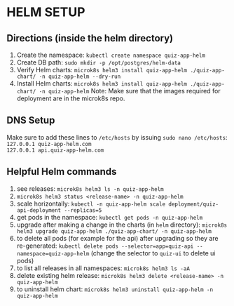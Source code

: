 # HELM SETUP

## Directions (inside the helm directory)
1. Create the namespace: `kubectl create namespace quiz-app-helm`
2. Create DB path: `sudo mkdir -p /opt/postgres/helm-data`
3. Verify Helm charts: `microk8s helm3 install quiz-app-helm ./quiz-app-chart/ -n quiz-app-helm --dry-run`
4. Install Helm charts: `microk8s helm3 install quiz-app-helm ./quiz-app-chart/ -n quiz-app-helm`
Note: Make sure that the images required for deployment are in the microk8s repo.  

## DNS Setup
Make sure to add these lines to `/etc/hosts` by issuing `sudo nano /etc/hosts`:  
`127.0.0.1 quiz-app-helm.com`  
`127.0.0.1 api.quiz-app-helm.com`  

## Helpful Helm commands
1) see releases: `microk8s helm3 ls -n quiz-app-helm`
2) `microk8s helm3 status <release-name> -n quiz-app-helm `
3) scale horizontally: `kubectl -n quiz-app-helm scale deployment/quiz-api-deployment --replicas=5`
4) get pods in the namespace: `kubectl get pods -n quiz-app-helm`
5) upgrade after making a change in the charts (in `helm` directory): `microk8s helm3 upgrade quiz-app-helm ./quiz-app-chart/ -n quiz-app-helm`
6) to delete all pods (for example for the api) after upgrading so they are re-generated: `kubectl delete pods --selector=app=quiz-api --namespace=quiz-app-helm` (change the selector to `quiz-ui` to delete ui pods)
7) to list all releases in all namespaces: `microk8s helm3 ls -aA`
8) delete existing helm release: `microk8s helm3 delete <release-name> -n quiz-app-helm`
9) to uninstall helm chart: `microk8s helm3 uninstall quiz-app-helm -n quiz-app-helm`